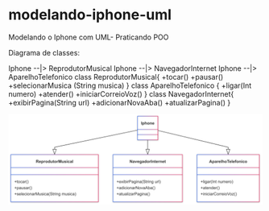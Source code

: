# modelando-iphone-uml
Modelando o Iphone com UML- Praticando POO

Diagrama de classes: 

Iphone --|> ReprodutorMusical 
    Iphone --|> NavegadorInternet 
    Iphone --|> AparelhoTelefonico 
    class ReprodutorMusical{
        +tocar()
        +pausar()
        +selecionarMusica (String musica) 
    }
   class AparelhoTelefonico {
       +ligar(Int numero) 
       +atender()
       +iniciarCorreioVoz()
   }
   class NavegadorInternet{
       +exibirPagina(String url) 
       +adicionarNovaAba() 
       +atualizarPagina() 
   }

![alt text](DiagramaIphone.png)